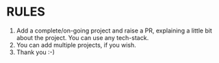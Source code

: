 # RULES 
1. Add a complete/on-going project and raise a PR, explaining a little bit about the project. You can use any tech-stack. 
2. You can add multiple projects, if you wish.
3. Thank you :-)
